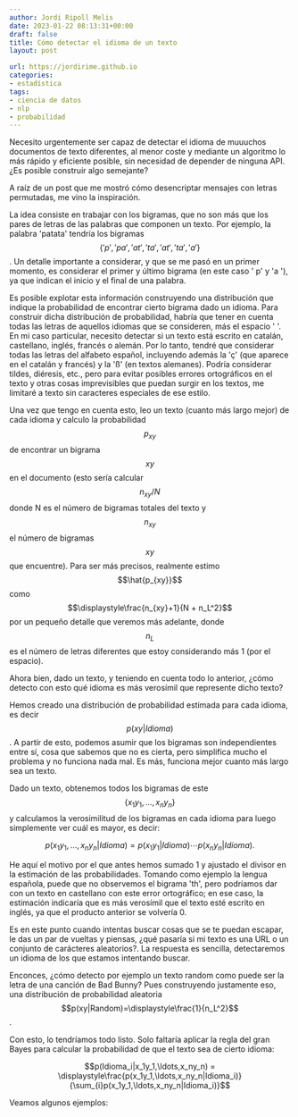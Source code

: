 ```yaml
---
author: Jordi Ripoll Melis
date: 2023-01-22 08:13:31+00:00
draft: false
title: Cómo detectar el idioma de un texto
layout: post

url: https://jordirime.github.io
categories:
- estadística
tags:
- ciencia de datos
- nlp
- probabilidad
---
```


Necesito urgentemente ser capaz de detectar el idioma de muuuchos documentos de texto diferentes, al menor coste y mediante un algoritmo lo más rápido y eficiente posible, sin necesidad de depender de ninguna API. ¿Es posible construir algo semejante?

A raíz de un post que me mostró cómo desencriptar mensajes con letras permutadas, me vino la inspiración.

La idea consiste en trabajar con los bigramas, que no son más que los pares de letras de las palabras que componen un texto. Por ejemplo, la palabra 'patata' tendría los bigramas $$\{' p', 'pa', 'at', 'ta', 'at', 'ta', 'a '\}$$. Un detalle importante a considerar, y que se me pasó en un primer momento, es considerar el primer y último bigrama (en este caso ' p' y 'a '), ya que indican el inicio y el final de una palabra.

Es posible explotar esta información construyendo una distribución que indique la probabilidad de encontrar cierto bigrama dado un idioma. Para construir dicha distribución de probabilidad, habría que tener en cuenta todas las letras de aquellos idiomas que se consideren, más el espacio ' '. En mi caso particular, necesito detectar si un texto está escrito en catalán, castellano, inglés, francés o alemán. Por lo tanto, tendré que considerar todas las letras del alfabeto español, incluyendo además la 'ç' (que aparece en el catalán y francés) y la 'ß' (en textos alemanes). Podría considerar tildes, diéresis, etc., pero para evitar posibles errores ortográficos en el texto y otras cosas imprevisibles que puedan surgir en los textos, me limitaré a texto sin caracteres especiales de ese estilo.

Una vez que tengo en cuenta esto, leo un texto (cuanto más largo mejor) de cada idioma y calculo la probabilidad $$p_{xy}$$ de encontrar un bigrama $$xy$$ en el documento (esto sería calcular $$n_{xy}/N$$ donde N es el número de bigramas totales del texto y $$n_{xy}$$ el número de bigramas $$xy$$ que encuentre). Para ser más precisos, realmente estimo $$\hat{p_{xy}}$$ como $$\displaystyle\frac{n_{xy}+1}{N + n_L^2}$$ por un pequeño detalle que veremos más adelante, donde $$n_L$$ es el número de letras diferentes que estoy considerando más 1 (por el espacio).

Ahora bien, dado un texto, y teniendo en cuenta todo lo anterior, ¿cómo detecto con esto qué idioma es más verosímil que represente dicho texto? 

Hemos creado una distribución de probabilidad estimada para cada idioma, es decir $$p(xy\vert Idioma)$$. A partir de esto, podemos asumir que los bigramas son independientes entre sí, cosa que sabemos que no es cierta, pero simplifica mucho el problema y no funciona nada mal. Es más, funciona mejor cuanto más largo sea un texto.

Dado un texto, obtenemos todos los bigramas de este $$\{x_1y_1,\ldots,x_ny_n\}$$ y calculamos la verosimilitud de los bigramas en cada idioma para luego simplemente ver cuál es mayor, es decir:

$$p(x_1y_1,\ldots,x_ny_n|Idioma) = p(x_1y_1|Idioma)\cdots p(x_ny_n|Idioma).$$

He aquí el motivo por el que antes hemos sumado 1 y ajustado el divisor en la estimación de las probabilidades. Tomando como ejemplo la lengua española, puede que no observemos el bigrama 'th', pero podríamos dar con un texto en castellano con este error ortográfico; en ese caso, la estimación indicaría que es más verosímil que el texto esté escrito en inglés, ya que el producto anterior se volvería 0.

Es en este punto cuando intentas buscar cosas que se te puedan escapar, le das un par de vueltas y piensas, ¿qué pasaría si mi texto es una URL o un conjunto de carácteres aleatorios?. La respuesta es sencilla, detectaremos un idioma de los que estamos intentando buscar. 

Enconces, ¿cómo detecto por ejemplo un texto random como puede ser la letra de una canción de Bad Bunny? Pues construyendo justamente eso, una distribución de probabilidad aleatoria $$p(xy|Random)=\displaystyle\frac{1}{n_L^2}$$.

Con esto, lo tendríamos todo listo. Solo faltaría aplicar la regla del gran Bayes para calcular la probabilidad de que el texto sea de cierto idioma:

$$p(Idioma_i|x_1y_1,\ldots,x_ny_n) = \displaystyle\frac{p(x_1y_1,\ldots,x_ny_n|Idioma_i)}{\sum_{i}p(x_1y_1,\ldots,x_ny_n|Idioma_i)}$$

Veamos algunos ejemplos:
